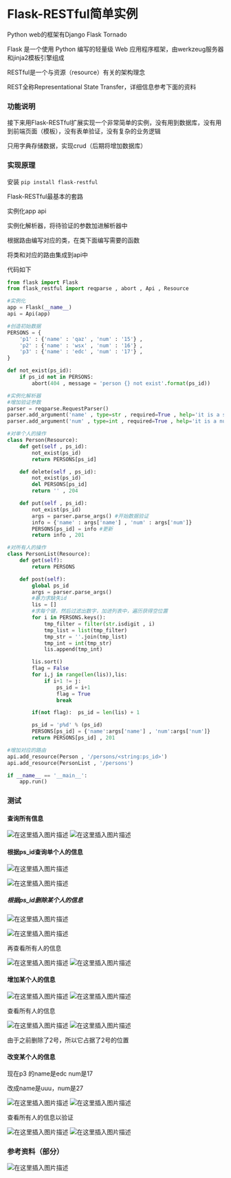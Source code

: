 # Flask-RESTful简单实例


Python web的框架有Django Flask Tornado

Flask 是一个使用 Python 编写的轻量级 Web 应用程序框架，由werkzeug服务器和jinja2模板引擎组成

RESTful是一个与资源（resource）有关的架构理念

REST全称Representational State Transfer，详细信息参考下面的资料

### 功能说明

接下来用Flask-RESTful扩展实现一个非常简单的实例，没有用到数据库，没有用到前端页面（模板），没有表单验证，没有复杂的业务逻辑

只用字典存储数据，实现crud（后期将增加数据库）

### 实现原理

安装 `pip install flask-restful`

Flask-RESTful最基本的套路

实例化app api

实例化解析器，将待验证的参数加进解析器中

根据路由编写对应的类，在类下面编写需要的函数

将类和对应的路由集成到api中

代码如下

```python
from flask import Flask
from flask_restful import reqparse , abort , Api , Resource

#实例化
app = Flask(__name__)
api = Api(app)

#创造初始数据
PERSONS = {
    'p1' : {'name' : 'qaz' , 'num' : '15'} ,
    'p2' : {'name' : 'wsx' , 'num' : '16'} ,
    'p3' : {'name' : 'edc' , 'num' : '17'} ,
}

def not_exist(ps_id):
    if ps_id not in PERSONS:
        abort(404 , message = 'person {} not exist'.format(ps_id))

#实例化解析器
#增加验证参数
parser = reqparse.RequestParser()
parser.add_argument('name' , type=str , required=True , help='it is a string') #把它设为必填项
parser.add_argument('num' , type=int , required=True , help='it is a number') #把它设为必填项

#对单个人的操作
class Person(Resource):
    def get(self , ps_id):
        not_exist(ps_id)
        return PERSONS[ps_id]

    def delete(self , ps_id):
        not_exist(ps_id)
        del PERSONS[ps_id]
        return '' , 204

    def put(self , ps_id):
        not_exist(ps_id)
        args = parser.parse_args() #开始数据验证
        info = {'name' : args['name'] , 'num' : args['num']}
        PERSONS[ps_id] = info #更新
        return info , 201

#对所有人的操作
class PersonList(Resource):
    def get(self):
        return PERSONS

    def post(self):
        global ps_id
        args = parser.parse_args()
        #暴力求缺失id
        lis = []
        #求每个键，然后过滤出数字，加进列表中，遍历获得空位置
        for i in PERSONS.keys():
            tmp_filter = filter(str.isdigit , i)
            tmp_list = list(tmp_filter)
            tmp_str = ''.join(tmp_list)
            tmp_int = int(tmp_str)
            lis.append(tmp_int)

        lis.sort()
        flag = False
        for i,j in range(len(lis)),lis:
            if i+1 != j:
                ps_id = i+1
                flag = True
                break

        if(not flag):  ps_id = len(lis) + 1

        ps_id = 'p%d' % (ps_id)
        PERSONS[ps_id] = {'name':args['name'] , 'num':args['num']}
        return PERSONS[ps_id] , 201

#增加对应的路由
api.add_resource(Person , '/persons/<string:ps_id>')
api.add_resource(PersonList , '/persons')

if __name__ == '__main__':
    app.run()
```



### 测试
#### 查询所有信息
![在这里插入图片描述](https://img-blog.csdnimg.cn/20200613160100923.png?x-oss-process=image/watermark,type_ZmFuZ3poZW5naGVpdGk,shadow_10,text_aHR0cHM6Ly9ibG9nLmNzZG4ubmV0L3FxXzQzNzM3Njk3,size_16,color_FFFFFF,t_70)
![在这里插入图片描述](https://img-blog.csdnimg.cn/20200613160319708.png)

#### 根据ps_id查询单个人的信息

![在这里插入图片描述](https://img-blog.csdnimg.cn/20200613160150740.png?x-oss-process=image/watermark,type_ZmFuZ3poZW5naGVpdGk,shadow_10,text_aHR0cHM6Ly9ibG9nLmNzZG4ubmV0L3FxXzQzNzM3Njk3,size_16,color_FFFFFF,t_70)

![在这里插入图片描述](https://img-blog.csdnimg.cn/20200613160338687.png)
##### 根据ps_id删除某个人的信息

![在这里插入图片描述](https://img-blog.csdnimg.cn/20200613160255170.png?x-oss-process=image/watermark,type_ZmFuZ3poZW5naGVpdGk,shadow_10,text_aHR0cHM6Ly9ibG9nLmNzZG4ubmV0L3FxXzQzNzM3Njk3,size_16,color_FFFFFF,t_70)

![在这里插入图片描述](https://img-blog.csdnimg.cn/20200613160356394.png)

再查看所有人的信息

![在这里插入图片描述](https://img-blog.csdnimg.cn/2020061316043170.png?x-oss-process=image/watermark,type_ZmFuZ3poZW5naGVpdGk,shadow_10,text_aHR0cHM6Ly9ibG9nLmNzZG4ubmV0L3FxXzQzNzM3Njk3,size_16,color_FFFFFF,t_70)
![在这里插入图片描述](https://img-blog.csdnimg.cn/20200613160441402.png)

#### 增加某个人的信息
![在这里插入图片描述](https://img-blog.csdnimg.cn/20200613160601911.png?x-oss-process=image/watermark,type_ZmFuZ3poZW5naGVpdGk,shadow_10,text_aHR0cHM6Ly9ibG9nLmNzZG4ubmV0L3FxXzQzNzM3Njk3,size_16,color_FFFFFF,t_70)
![在这里插入图片描述](https://img-blog.csdnimg.cn/20200613160615543.png)

查看所有人的信息

![在这里插入图片描述](https://img-blog.csdnimg.cn/20200613160645652.png?x-oss-process=image/watermark,type_ZmFuZ3poZW5naGVpdGk,shadow_10,text_aHR0cHM6Ly9ibG9nLmNzZG4ubmV0L3FxXzQzNzM3Njk3,size_16,color_FFFFFF,t_70)
![在这里插入图片描述](https://img-blog.csdnimg.cn/20200613160658786.png)

由于之前删除了2号，所以它占据了2号的位置

####  改变某个人的信息
现在p3 的name是edc num是17

改成name是uuu，num是27

![在这里插入图片描述](https://img-blog.csdnimg.cn/20200613160928474.png?x-oss-process=image/watermark,type_ZmFuZ3poZW5naGVpdGk,shadow_10,text_aHR0cHM6Ly9ibG9nLmNzZG4ubmV0L3FxXzQzNzM3Njk3,size_16,color_FFFFFF,t_70)
![在这里插入图片描述](https://img-blog.csdnimg.cn/20200613160942914.png)

查看所有人的信息以验证

![在这里插入图片描述](https://img-blog.csdnimg.cn/2020061316101916.png?x-oss-process=image/watermark,type_ZmFuZ3poZW5naGVpdGk,shadow_10,text_aHR0cHM6Ly9ibG9nLmNzZG4ubmV0L3FxXzQzNzM3Njk3,size_16,color_FFFFFF,t_70)
![在这里插入图片描述](https://img-blog.csdnimg.cn/20200613161029698.png)

### 参考资料（部分）

![在这里插入图片描述](https://img-blog.csdnimg.cn/20200613161234684.png?x-oss-process=image/watermark,type_ZmFuZ3poZW5naGVpdGk,shadow_10,text_aHR0cHM6Ly9ibG9nLmNzZG4ubmV0L3FxXzQzNzM3Njk3,size_16,color_FFFFFF,t_70)



